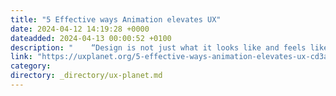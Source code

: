 ```yaml
---
title: "5 Effective ways Animation elevates UX"
date: 2024-04-12 14:19:28 +0000
dateadded: 2024-04-13 00:00:52 +0100
description: "    “Design is not just what it looks like and feels like. Design is how it works.” — Steve Jobs  Continue reading on UX Planet »  "
link: "https://uxplanet.org/5-effective-ways-animation-elevates-ux-cd3ad1589385?source=rss----819cc2aaeee0---4"
category:
directory: _directory/ux-planet.md
---
```

